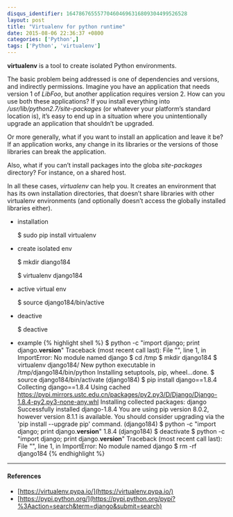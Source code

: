 ```yaml
---
disqus_identifier: 164786765557704604696316809304499526528
layout: post
title: "Virtualenv for python runtime"
date: 2015-08-06 22:36:37 +0800
categories: ['Python',]
tags: ['Python', 'virtualenv']
---
```

**virtualenv** is a tool to create isolated Python environments.

The basic problem being addressed is one of dependencies and versions, and indirectly permissions. Imagine you have an application that needs version 1 of *LibFoo*, but another application requires version 2. How can you use both these applications? If you install everything into */usr/lib/python2.7/site-packages* (or whatever your platform’s standard location is), it’s easy to end up in a situation where you unintentionally upgrade an application that shouldn’t be upgraded.

Or more generally, what if you want to install an application and leave it be? If an application works, any change in its libraries or the versions of those libraries can break the application.

Also, what if you can’t install packages into the globa *site-packages* directory? For instance, on a shared host.

In all these cases, *virtualenv* can help you. It creates an environment that has its own installation directories, that doesn’t share libraries with other virtualenv environments (and optionally doesn’t access the globally installed libraries either).

* installation

    $ sudo pip install virtualenv

* create isolated env

    $ mkdir diango184

    $ virtualenv django184

* active virtual env 

    $ source django184/bin/active

* deactive

    $ deactive

* example
{% highlight shell %}
$ python -c "import django; print django.__version__"
Traceback (most recent call last):
  File "<string>", line 1, in <module>
ImportError: No module named django
$ cd /tmp
$ mkdir django184
$ virtualenv django184/
New python executable in /tmp/django184/bin/python
Installing setuptools, pip, wheel...done.
$ source django184/bin/activate
(django184) $ pip install django==1.8.4
Collecting django==1.8.4
  Using cached https://pypi.mirrors.ustc.edu.cn/packages/py2.py3/D/Django/Django-1.8.4-py2.py3-none-any.whl
Installing collected packages: django
Successfully installed django-1.8.4
You are using pip version 8.0.2, however version 8.1.1 is available.
You should consider upgrading via the 'pip install --upgrade pip' command.
(django184) $ python -c "import django; print django.__version__"
1.8.4
(django184) $ deactivate 
$ python -c "import django; print django.__version__"
Traceback (most recent call last):
  File "<string>", line 1, in <module>
ImportError: No module named django
$ rm -rf django184
{% endhighlight %}

* * *

#### References

* [https://virtualenv.pypa.io/](https://virtualenv.pypa.io/)
* [https://pypi.python.org/](https://pypi.python.org/pypi?%3Aaction=search&term=django&submit=search)
